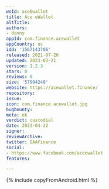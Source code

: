 ```yaml
---
wsId: aceEwallet
title: Ace eWallet
altTitle: 
authors:
- danny
appId: com.finance.acewallet
appCountry: us
idd: '1567143706'
released: 2021-07-26
updated: 2023-03-21
version: 1.2.3
stars: 0
reviews: 0
size: '57994240'
website: https://acewallet.finance/
repository: 
issue: 
icon: com.finance.acewallet.jpg
bugbounty: 
meta: ok
verdict: custodial
date: 2023-04-22
signer: 
reviewArchive: 
twitter: DAAFinance
social:
- https://www.facebook.com/aceewallet
features: 

---
```


{% include copyFromAndroid.html %}

